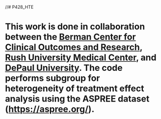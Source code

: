 //# P428_HTE
# This work is done in collaboration between the [Berman Center for Clinical Outcomes and Research](https://nam10.safelinks.protection.outlook.com/?url=https%3A%2F%2Fwww.hhrinstitute.org%2Four-research%2Fberman-center-for-clinical-outcomes-and-research%2F&data=05%7C02%7CGTZIMAS%40depaul.edu%7C42536921aa5c42fdc4ee08dc63baeedf%7C750d3a3f1f464da28a647605e75ea2f9%7C0%7C0%7C638494901717300845%7CUnknown%7CTWFpbGZsb3d8eyJWIjoiMC4wLjAwMDAiLCJQIjoiV2luMzIiLCJBTiI6Ik1haWwiLCJXVCI6Mn0%3D%7C0%7C%7C%7C&sdata=n%2BLLD3%2FXqlMaVbBfzsH9xvJhIkvl5j5zN3DOyg5stGg%3D&reserved=0), [Rush University Medical Center](https://www.rush.edu/), and [DePaul University](https://www.depaul.edu/Pages/default.aspx). The code performs subgroup for heterogeneity of treatment effect analysis using the ASPREE dataset (https://aspree.org/).
